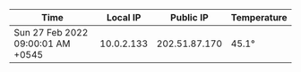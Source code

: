 | Time     | Local IP | Public IP | Temperature |
| ----------- | ----------- | ----------- | ----------- |
| Sun 27 Feb 2022 09:00:01 AM +0545      | 10.0.2.133     | 202.51.87.170  | 45.1° |
